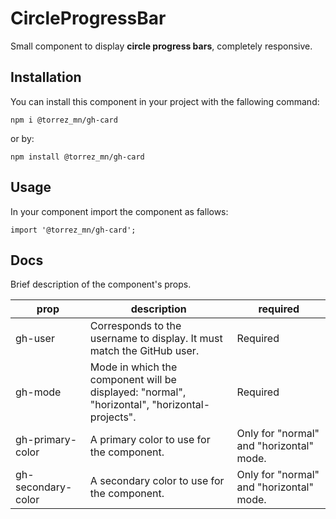 # CircleProgressBar

Small component to display **circle progress bars**, completely responsive.

## Installation

You can install this component in your project with the fallowing command:

```
npm i @torrez_mn/gh-card
```

or by:

```
npm install @torrez_mn/gh-card
```

## Usage

In your component import the component as fallows:


```
import '@torrez_mn/gh-card';

```


## Docs

Brief description of the component's props.


| prop | description | required |
|------|-------------|----------|
| gh-user | Corresponds to the username to display. It must match the GitHub user. | Required |
| gh-mode | Mode in which the component will be displayed: "normal", "horizontal", "horizontal-projects".| Required    |
| gh-primary-color | A primary color to use for the component.| Only for "normal" and "horizontal"  mode.|
| gh-secondary-color | A secondary color to use for the component.| Only for "normal" and "horizontal" mode.|

